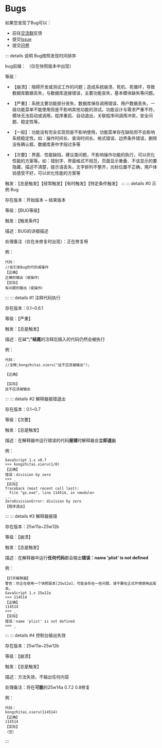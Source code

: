 # Bugs

如果您发现了Bug可以：
- 前往[交流群](https://qm.qq.com/q/rKS0ZPrkis)反馈
- 提交[Issue](https://gitee.com/gavascript-dev/homepage/issues)
- 提交[问卷](https://ccnqubr58jmo.feishu.cn/share/base/form/shrcncDoBEosgzREGYQLK7nclyh)

::: details 说明
Bug按照发现时间排序 

bug前缀：<Badge type="danger" text="未修复"/> <Badge type="warning" text="修复中"/> <Badge type="info" text="已修复"/> <Badge type="tip" text="快照"/> （仅在快照版本中出现）

等级：
- 【崩溃】：阻碍开发或测试工作的问题；造成系统崩溃、死机、死循环，导致数据库数据丢失，与数据库连接错误，主要功能丧失，基本模块缺失等问题。
- 【严重】：系统主要功能部分丧失、数据库保存调用错误、用户数据丢失，一级功能菜单不能使用但是不影响其他功能的测试。功能设计与需求严重不符，模块无法启动或调用，程序重启、自动退出，关联程序间调用冲突，安全问题、稳定性等。

- 【一般】：功能没有完全实现但是不影响使用，功能菜单存在缺陷但不会影响系统稳定性。如：操作时间长、查询时间长、格式错误、边界条件错误，删除没有确认框、数据库表中字段过多等

- 【次要】：界面、性能缺陷，建议类问题，不影响操作功能的执行，可以优化性能的方案等。如：错别字、界面格式不规范，页面显示重叠、不该显示的要隐藏，描述不清楚，提示语丢失，文字排列不整齐，光标位置不正确，用户体验感受不好，可以优化性能的方案等

触发：【总是触发】【经常触发】【有时触发】【特定条件触发】
:::
::: details <Badge type="danger" text="示例"/> #0 示例 Bug

存在版本：开始版本 ~ 结束版本

等级：【BUG等级】

触发：【触发条件】

描述：BUG的详细描述

处理备注（仅在未修复时出现）：正在修复呀

例：

```text
代码：
//会引发Bug的代码或操作
【正确】
正确的输出（或操作）
【实际】
有问题的输出（或操作）
```
:::
::: details <fixed-bug/> #1 注释代码执行

存在版本：0.1~0.6.1

等级：【严重】

触发：【总是触发】

描述：在**以“;”结尾**的注释后插入的代码仍然会被执行

例：

```text
代码：
//注释;kongzhitai.xieru("这不应该被输出");

【正确】

【实际】
这不应该被输出
```
:::
::: details <fixed-bug/> #2 解释器报错退出

存在版本：0.1~0.7

等级：【次要】

触发：【总是触发】

描述：在解释器中运行错误的代码**报错**时解释器会**立即退出**

例：

```text
GavaScript 1.x v0.7
>>> kongzhitai.xieru(1/0)
【正确】
错误：division by zero
>>> _
【实际】
Traceback (most recent call last):
  File "gs.exe", line 114514, in <module>
...
ZeroDivisionError: division by zero
【程序退出】
```
:::
::: details <snap-bug/> <fixed-bug/> #3 解释器报错

存在版本：25w11a~25w12b

等级：【崩溃】

触发：【总是触发】

描述：在解释器中运行**任何代码**都会输出**错误：name 'plist' is not defined**

例：

```text
【打开解释器】
警告：你正在使用一个快照版本[25w12a]，可能会存在一些问题，请不要在正式环境使用此版本。
GavaScript 1.x 25w12a
>>> 114514
【正确】
114514
>>> _
【实际】
错误：name 'plist' is not defined
>>> _
```
:::
::: details <snap-bug/> <fixing-bug/>  #4 控制台输出失效

存在版本：25w11a~25w12b

等级：【崩溃】

触发：【总是触发】

描述：方法失效，不输出任何内容

处理备注：将在**可能**的25w14a 0.7.2 0.8修复

例：

```text
代码：
kongzhitai.xieru(114514)
【正确】
114514
【实际】
（空）
```
:::
<script>
class snapBug extends HTMLElement {
    constructor() { super(); }
    connectedCallback() {
        let badge = document.createElement('span');
        badge.setAttribute('class', 'VPBadge tip');
        badge.innerHTML = '快照';
        this.parentNode.insertBefore(badge, this);
        this.parentNode.removeChild(this);
    }
}
class fixingBug extends HTMLElement {
    constructor() { super(); }
    connectedCallback() {
        let badge = document.createElement('span');
        badge.setAttribute('class', 'VPBadge warning');
        badge.innerHTML = '修复中';
        this.parentNode.insertBefore(badge, this);
        this.parentNode.removeChild(this);
    }
}
class fixedBug extends HTMLElement {
    constructor() { super(); }
    connectedCallback() {
        let badge = document.createElement('span');
        badge.setAttribute('class', 'VPBadge info');
        badge.innerHTML = '已修复';
        this.parentNode.insertBefore(badge, this);
        this.parentNode.removeChild(this);
    }
}
class notFixedBug extends HTMLElement {
    constructor() { super(); }
    connectedCallback() {
        let badge = document.createElement('span');
        badge.setAttribute('class', 'VPBadge danger');
        badge.innerHTML = '未修复';
        this.parentNode.insertBefore(badge, this);
        this.parentNode.removeChild(this);
    }
}
customElements.define("snap-bug", snapBug);
customElements.define("fixed-bug", fixedBug);
customElements.define("fixing-bug", fixingBug);
customElements.define("not-fixed-bug", notFixedBug);
</script>